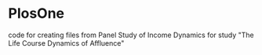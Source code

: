 PlosOne
=======

code for creating files from Panel Study of Income Dynamics for study "The Life Course Dynamics of Affluence"
